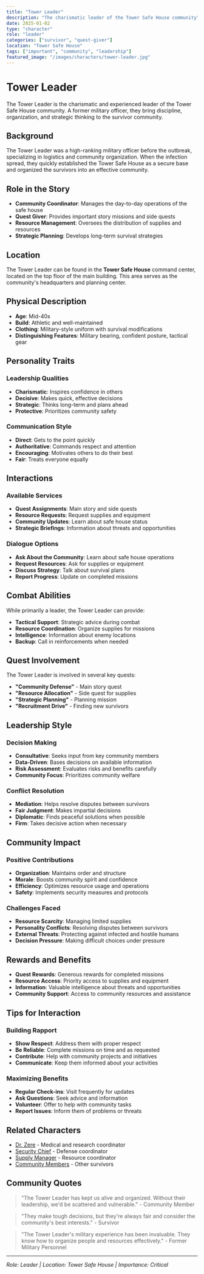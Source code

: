 ```yaml
---
title: "Tower Leader"
description: "The charismatic leader of the Tower Safe House community"
date: 2025-01-02
type: "character"
role: "leader"
categories: ["survivor", "quest-giver"]
location: "Tower Safe House"
tags: ["important", "community", "leadership"]
featured_image: "/images/characters/tower-leader.jpg"
---
```


# Tower Leader

The Tower Leader is the charismatic and experienced leader of the Tower Safe House community. A former military officer, they bring discipline, organization, and strategic thinking to the survivor community.

## Background

The Tower Leader was a high-ranking military officer before the outbreak, specializing in logistics and community organization. When the infection spread, they quickly established the Tower Safe House as a secure base and organized the survivors into an effective community.

## Role in the Story

- **Community Coordinator**: Manages the day-to-day operations of the safe house
- **Quest Giver**: Provides important story missions and side quests
- **Resource Management**: Oversees the distribution of supplies and resources
- **Strategic Planning**: Develops long-term survival strategies

## Location

The Tower Leader can be found in the **Tower Safe House** command center, located on the top floor of the main building. This area serves as the community's headquarters and planning center.

## Physical Description

- **Age**: Mid-40s
- **Build**: Athletic and well-maintained
- **Clothing**: Military-style uniform with survival modifications
- **Distinguishing Features**: Military bearing, confident posture, tactical gear

## Personality Traits

### Leadership Qualities
- **Charismatic**: Inspires confidence in others
- **Decisive**: Makes quick, effective decisions
- **Strategic**: Thinks long-term and plans ahead
- **Protective**: Prioritizes community safety

### Communication Style
- **Direct**: Gets to the point quickly
- **Authoritative**: Commands respect and attention
- **Encouraging**: Motivates others to do their best
- **Fair**: Treats everyone equally

## Interactions

### Available Services
- **Quest Assignments**: Main story and side quests
- **Resource Requests**: Request supplies and equipment
- **Community Updates**: Learn about safe house status
- **Strategic Briefings**: Information about threats and opportunities

### Dialogue Options
- **Ask About the Community**: Learn about safe house operations
- **Request Resources**: Ask for supplies or equipment
- **Discuss Strategy**: Talk about survival plans
- **Report Progress**: Update on completed missions

## Combat Abilities

While primarily a leader, the Tower Leader can provide:

- **Tactical Support**: Strategic advice during combat
- **Resource Coordination**: Organize supplies for missions
- **Intelligence**: Information about enemy locations
- **Backup**: Call in reinforcements when needed

## Quest Involvement

The Tower Leader is involved in several key quests:

- **"Community Defense"** - Main story quest
- **"Resource Allocation"** - Side quest for supplies
- **"Strategic Planning"** - Planning mission
- **"Recruitment Drive"** - Finding new survivors

## Leadership Style

### Decision Making
- **Consultative**: Seeks input from key community members
- **Data-Driven**: Bases decisions on available information
- **Risk Assessment**: Evaluates risks and benefits carefully
- **Community Focus**: Prioritizes community welfare

### Conflict Resolution
- **Mediation**: Helps resolve disputes between survivors
- **Fair Judgment**: Makes impartial decisions
- **Diplomatic**: Finds peaceful solutions when possible
- **Firm**: Takes decisive action when necessary

## Community Impact

### Positive Contributions
- **Organization**: Maintains order and structure
- **Morale**: Boosts community spirit and confidence
- **Efficiency**: Optimizes resource usage and operations
- **Safety**: Implements security measures and protocols

### Challenges Faced
- **Resource Scarcity**: Managing limited supplies
- **Personality Conflicts**: Resolving disputes between survivors
- **External Threats**: Protecting against infected and hostile humans
- **Decision Pressure**: Making difficult choices under pressure

## Rewards and Benefits

- **Quest Rewards**: Generous rewards for completed missions
- **Resource Access**: Priority access to supplies and equipment
- **Information**: Valuable intelligence about threats and opportunities
- **Community Support**: Access to community resources and assistance

## Tips for Interaction

### Building Rapport
- **Show Respect**: Address them with proper respect
- **Be Reliable**: Complete missions on time and as requested
- **Contribute**: Help with community projects and initiatives
- **Communicate**: Keep them informed about your activities

### Maximizing Benefits
- **Regular Check-ins**: Visit frequently for updates
- **Ask Questions**: Seek advice and information
- **Volunteer**: Offer to help with community tasks
- **Report Issues**: Inform them of problems or threats

## Related Characters

- [Dr. Zere](/characters/dr-zere/) - Medical and research coordinator
- [Security Chief](/characters/security-chief/) - Defense coordinator
- [Supply Manager](/characters/supply-manager/) - Resource coordinator
- [Community Members](/characters/community-members/) - Other survivors

## Community Quotes

> "The Tower Leader has kept us alive and organized. Without their leadership, we'd be scattered and vulnerable." - Community Member

> "They make tough decisions, but they're always fair and consider the community's best interests." - Survivor

> "The Tower Leader's military experience has been invaluable. They know how to organize people and resources effectively." - Former Military Personnel

---

*Role: Leader | Location: Tower Safe House | Importance: Critical*
